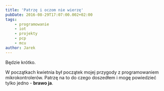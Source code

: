 ```yaml
---
title: 'Patrzę i oczom nie wierzę'
pubDate: 2016-08-29T17:07:00.002+02:00
tags:
    - programowanie
    - iot
    - projekty
    - pcp
    - mcu
author: Jarek
---
```


Będzie krótko.

W początkach kwietnia był początek mojej przygody z programowaniem mikrokontrolerów. Patrzę na to do czego doszedłem i mogę powiedzieć tylko jedno - **brawo ja**.
